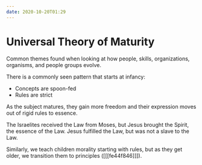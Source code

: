 ```yaml
---
date: 2020-10-20T01:29
---
```


# Universal Theory of Maturity

Common themes found when looking at how people, skills, organizations, organisms, and people groups evolve.

There is a commonly seen pattern that starts at infancy:
- Concepts are spoon-fed
- Rules are strict

As the subject matures, they gain more freedom and their expression moves out of rigid rules to essence. 

The Israelites received the Law from Moses, but Jesus brought the Spirit, the essence of the Law.  Jesus fulfilled the Law, but was not a slave to the Law.

Similarly, we teach children morality starting with rules, but as they get older, we transition them to principles ([[[fe44f846]]]).
